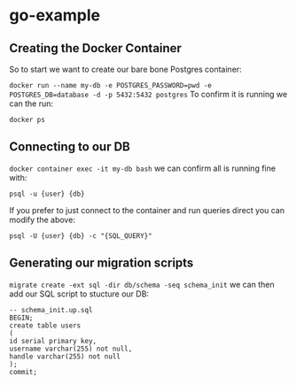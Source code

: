 # go-example

## Creating the Docker Container
So to start we want to create our bare bone Postgres container:

``
docker run --name my-db -e POSTGRES_PASSWORD=pwd -e POSTGRES_DB=database -d -p 5432:5432 postgres
``
To confirm it is running we can the run:

``
docker ps
``

## Connecting to our DB

``
docker container exec -it my-db bash
``
we can confirm all is running fine with:

 ``
 psql -u {user} {db}
 ``

 If you prefer to just connect to the container and run queries direct you can modify the above:

 ``
 psql -U {user} {db} -c "{SQL_QUERY}"
 ``

## Generating our migration scripts

 ``
 migrate create -ext sql -dir db/schema -seq schema_init
 ``
we can then add our SQL script to stucture our DB:

```
-- schema_init.up.sql
BEGIN;
create table users 
(
id serial primary key,
username varchar(255) not null,
handle varchar(255) not null
);
commit;
```

